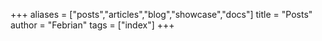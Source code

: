 +++
aliases = ["posts","articles","blog","showcase","docs"]
title = "Posts"
author = "Febrian"
tags = ["index"]
+++
